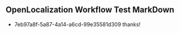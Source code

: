 ## OpenLocalization Workflow Test MarkDown
* 7eb97a8f-5a87-4a14-a6cd-99e35581d309 
thanks!<!--HONumber=Mar16_HO1-->
